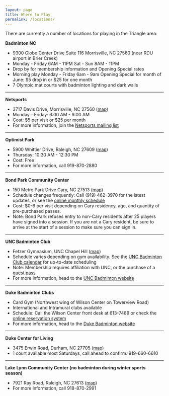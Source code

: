 ```yaml
---
layout: page
title: Where to Play
permalink: /locations/
---
```


There are currently a number of locations for playing in the Triangle area:

**Badminton NC**
* 9300 Globe Center Drive  Suite 116   Morrisville, NC  27560 (near RDU airport in Brier Creek)
* Monday - Friday 6AM - 11PM      Sat - Sun 8AM - 11PM
* Drop by for membership information and Opening Special rates
* Morning play Monday - Friday  6am - 9am   Opening Special for month of June: $5 drop in or $25 for one month
* 7 Olympic mat courts with badminton lighting and dark walls

<hr />

**Netsports** 

* 3717 Davis Drive, Morrisville, NC 27560 ([map](http://maps.google.com/maps?q=3717+Davis+Drive,+Morrisville,+NC+27560&hl=en&hnear=3717+Davis+Dr,+Morrisville,+Wake,+North+Carolina+27560&t=m&z=16))
* Monday - Friday: 6:00 AM - 9:00 AM
* Cost: $5 per visit or $25 per month
* For more information, join the [Netsports mailing list](https://groups.google.com/forum/#!forum/badminton-is-passion)

<hr />

**Optimist Park** 

* 5900 Whittier Drive, Raleigh, NC 27609 ([map](http://maps.google.com/maps?q=5900+Whittier+Drive,+Raleigh,+NC+27609&hl=en&hnear=5900+Whittier+Dr,+Raleigh,+Wake,+North+Carolina+27609&t=m&z=16))
* Thursday: 10:30 AM - 12:30 PM 
* Cost: Free
* For more information, call 919-870-2880

<hr />

**Bond Park Community Center** 

* 150 Metro Park Drive Cary, NC 27513 ([map](http://maps.google.com/maps?q=150+Metro+Park+Drive+Cary,+NC+27513&hl=en&hnear=Metro+Park+Dr,+Cary,+Wake,+North+Carolina+27513&t=m&z=16))
* Schedule changes frequently: Call (919) 462-3970 for the latest updates, or see the [online monthly schedule](http://www.townofcary.org/Assets/Parks$!2c+Recreation+and+Cultural+Resources+Department/Parks$!2c+Recreation+$!26+Cultural+Resources+Department+PDFs/Wellness/opengym.pdf)
* Cost: $0-6 per visit depending on Cary residency, age, and quantity of pre-purchased passes. 
* Note: Bond Park refuses entry to non-Cary residents after 25 players have signed into a session. If you are not a Cary resident, be sure to arrive at the start of a session to make sure you can sign in.

<hr />

**UNC Badminton Club** 

* Fetzer Gymnasium, UNC Chapel Hill ([map](http://maps.google.com/maps?q=fetzer+gymnasium,+unc+chapel+hill&hl=en&sll=35.784019,-78.825389&sspn=0.014796,0.017231&hnear=Fetzer+Gymnasium,+Chapel+Hill,+North+Carolina+27514&t=m&z=17))
* Schedule varies depending on gym availability. See the [UNC Badminton Club calendar](http://badminton.web.unc.edu/calendar/) for up-to-date scheduling 
* Note: Membership requires affiliation with UNC, or the purchase of a [guest pass](http://campusrec.unc.edu/sites/campusrec.unc.edu/files/Guest%20Eligibility%20&%20Policies_0.pdf) 
* For more information, head to the [UNC Badminton website](http://badminton.unc.edu/)

<hr />

**Duke Badminton Clubs**  

* Card Gym (Northwest wing of Wilson Center on Towerview Road) 
* International and Intramural clubs available 
* Schedule: Call the Wilson Center front desk at 613-7489 or check the [online reservation system](http://recreation.duke.edu/facilities/make-a-reservation/) 
* For more information, head to the [Duke Badminton website](http://people.ee.duke.edu/~qhliu/badminton.html)

<hr />

**Duke Center for Living**

* 3475 Erwin Road, Durham, NC 27705 ([map](http://maps.google.com/maps?q=3475+Erwin+Road,+Durham,+NC+27705&client=safari&oe=UTF-8&hnear=3475+Erwin+Rd,+Durham,+North+Carolina+27705&gl=us&t=m&z=16))
* 1 court available most Saturdays, call ahead to confirm: 919-660-6610

<hr />

**Lake Lynn Community Center (no badminton during winter sports season)** 

* 7921 Ray Road, Raleigh, NC 27613 ([map](http://maps.google.com/maps?q=7921+Ray+Road,+Raleigh,+NC+27613&hl=en&hnear=7921+Ray+Rd,+Raleigh,+Wake,+North+Carolina+27613&t=m&z=16))
* For more information, call 918-870-2991
